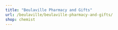 ```yaml
---
title: "Beulaville Pharmacy and Gifts"
url: /beulaville/beulaville-pharmacy-and-gifts/
shop: chemist
---
```

